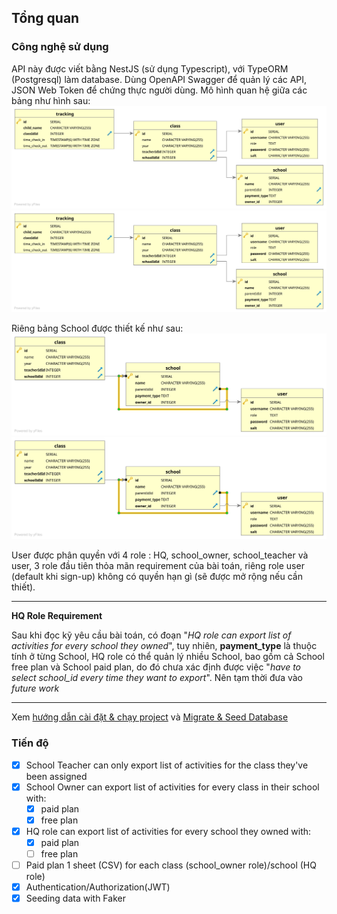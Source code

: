 ## Tổng quan

### Công nghệ sử dụng

API này được viết bằng NestJS (sử dụng Typescript), với TypeORM (Postgresql) làm database.
Dùng OpenAPI Swagger để quản lý các API, JSON Web Token để chứng thực người dùng.
Mô hình quan hệ giữa các bảng như hình sau:
![Database relationship](./relationship.svg)
<img src="./relationship.svg">

Riêng bảng School được thiết kế như sau:
![School relationship](./school-relationship.svg)
<img src="./school-relationship.svg">

User được phân quyền với 4 role : HQ, school_owner, school_teacher và user, 3 role đầu tiên thỏa mãn requirement của bài toán, riêng role user (default khi sign-up) không có quyền hạn gì (sẽ được mở rộng nếu cần thiết).

---
**HQ Role Requirement**

Sau khi đọc kỹ yêu cầu bài toán, có đoạn "*HQ role can export list of activities for every school they owned*", tuy nhiên, **payment_type** là thuộc tính ở từng School, HQ role có thể quản lý nhiều School, bao gồm cả School free plan và School paid plan, do đó chưa xác định được việc "*have to select school_id every time they want to export*". Nên tạm thời đưa vào _future work_

---

Xem [hướng dẫn cài đặt & chạy project](/README.md) và  [Migrate & Seed Database](./database.md) 

### Tiến độ 

- [x] School Teacher can only export list of activities for the class they've been assigned
- [x] School Owner can export list of activities for every class in their school with:
  - [x] paid plan 
  - [x] free plan
- [x] HQ role can export list of activities for every school they owned with: 
  - [x] paid plan 
  - [ ] free plan
- [ ] Paid plan 1 sheet (CSV) for each class (school_owner role)/school (HQ role)
- [x] Authentication/Authorization(JWT)
- [x] Seeding data with Faker
